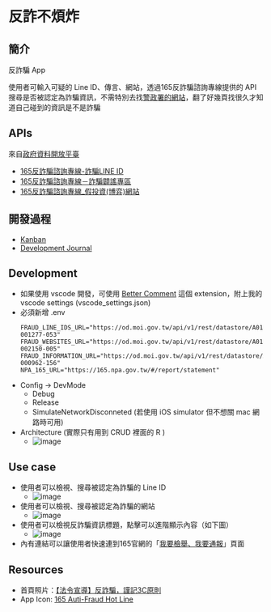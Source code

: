 # 反詐不煩炸

## 簡介
反詐騙 App  

使用者可輸入可疑的 Line ID、傳言、網站，透過165反詐騙諮詢專線提供的 API 搜尋是否被認定為詐騙資訊，不需特別去找[警政署的網站](https://165.npa.gov.tw/#/)，翻了好幾頁找很久才知道自己碰到的資訊是不是詐騙

## APIs
來自[政府資料開放平臺](https://data.gov.tw/)
- [165反詐騙諮詢專線-詐騙LINE ID](https://data.gov.tw/dataset/78432)
- [165反詐騙諮詢專線－詐騙闢謠專區](https://data.gov.tw/dataset/38262)
- [165反詐騙諮詢專線_假投資(博弈)網站](https://data.gov.tw/dataset/160055)

## 開發過程
- [Kanban](https://volcano-equipment-e0e.notion.site/7d963c838f1946a3b1b235fafe845b48?v=04198f69aa1c410cb8c376de46fe85e4)
- [Development Journal](https://volcano-equipment-e0e.notion.site/Development-Journal-aa5418ba93994006815769caaac1df79)

## Development 
- 如果使用 vscode 開發，可使用 [Better Comment](https://marketplace.visualstudio.com/items?itemName=aaron-bond.better-comments) 這個 extension，附上我的 vscode settings (vscode_settings.json)
- 必須新增 .env
  ```
  FRAUD_LINE_IDS_URL="https://od.moi.gov.tw/api/v1/rest/datastore/A01010000C-001277-053"
  FRAUD_WEBSITES_URL="https://od.moi.gov.tw/api/v1/rest/datastore/A01010000C-002150-005"
  FRAUD_INFORMATION_URL="https://od.moi.gov.tw/api/v1/rest/datastore/A01010000C-000962-156"
  NPA_165_URL="https://165.npa.gov.tw/#/report/statement"
  ```
- Config -> DevMode
  - Debug
  - Release 
  - SimulateNetworkDisconneted (若使用 iOS simulator 但不想關 mac 網路時可用)
- Architecture (實際只有用到 CRUD 裡面的 R )
  - ![image](https://github.com/Risetto-Kao/anti_fraud_165/blob/main/architecture.png)

## Use case
- 使用者可以檢視、搜尋被認定為詐騙的 Line ID 
  - ![image](https://github.com/Risetto-Kao/anti_fraud_165/blob/main/preview_images/line_id.png)
- 使用者可以檢視、搜尋被認定為詐騙的網站
  - ![image](https://github.com/Risetto-Kao/anti_fraud_165/blob/main/preview_images/website.png)
- 使用者可以檢視反詐騙資訊標題，點擊可以進階顯示內容（如下圖）
  - ![image](https://github.com/Risetto-Kao/anti_fraud_165/blob/main/preview_images/info.png)
- 內有連結可以讓使用者快速連到165官網的「[我要檢舉、我要通報](https://165.npa.gov.tw/#/report/statement)」頁面

## Resources
- 首頁照片：[【法令宣導】反詐騙，謹記3C原則](https://life.ocu.edu.tw/p/406-1028-47822,r1015.php?Lang=zh-tw)
- App Icon: [165 Auti-Fraud Hot Line](https://www.npa.gov.tw/en/app/artwebsite/view?module=artwebsite&id=8035&serno=ed2427e1-de0a-4f6f-8f68-8f83b604e89b)

